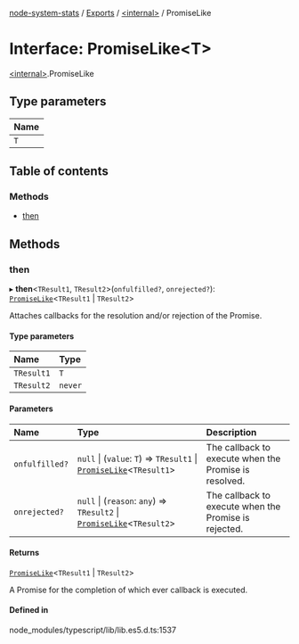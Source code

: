 [node-system-stats](../README.md) / [Exports](../modules.md) / [\<internal\>](../modules/internal_.md) / PromiseLike

# Interface: PromiseLike\<T\>

[\<internal\>](../modules/internal_.md).PromiseLike

## Type parameters

| Name |
| :------ |
| `T` |

## Table of contents

### Methods

- [then](internal_.PromiseLike.md#then)

## Methods

### then

▸ **then**\<`TResult1`, `TResult2`\>(`onfulfilled?`, `onrejected?`): [`PromiseLike`](internal_.PromiseLike.md)\<`TResult1` \| `TResult2`\>

Attaches callbacks for the resolution and/or rejection of the Promise.

#### Type parameters

| Name | Type |
| :------ | :------ |
| `TResult1` | `T` |
| `TResult2` | `never` |

#### Parameters

| Name | Type | Description |
| :------ | :------ | :------ |
| `onfulfilled?` | ``null`` \| (`value`: `T`) => `TResult1` \| [`PromiseLike`](internal_.PromiseLike.md)\<`TResult1`\> | The callback to execute when the Promise is resolved. |
| `onrejected?` | ``null`` \| (`reason`: `any`) => `TResult2` \| [`PromiseLike`](internal_.PromiseLike.md)\<`TResult2`\> | The callback to execute when the Promise is rejected. |

#### Returns

[`PromiseLike`](internal_.PromiseLike.md)\<`TResult1` \| `TResult2`\>

A Promise for the completion of which ever callback is executed.

#### Defined in

node_modules/typescript/lib/lib.es5.d.ts:1537
